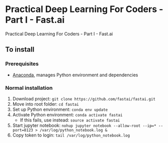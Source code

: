 # Practical Deep Learning For Coders - Part I - Fast.ai

Practical Deep Learning For Coders - Part I - Fast.ai

## To install

### Prerequisites
* [Anaconda](https://conda.io/docs/user-guide/install/index.html#), manages Python environment and dependencies

### Normal installation

1. Download project: `git clone https://github.com/fastai/fastai.git`
1. Move into root folder: `cd fastai`
1. Set up Python environment: `conda env update`
1. Activate Python environment: `conda activate fastai`
    - If this fails, use instead: `source activate fastai`
1. Start jupyter notebook: `nohup jupyter notebook --allow-root --ip=* --port=8123 > /var/log/python_notebook.log &`
1. Copy token to login: `tail /var/log/python_notebook.log`